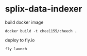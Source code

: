 # splix-data-indexer


build docker image

```
docker build -t chee1155/cheech .
```


deploy to fly.io

```
fly launch
```

